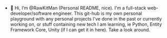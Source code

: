 - 👋 Hi, I’m @RawKitMan (Personal README, nice). I'm a full-stack web-developer/software engineer. This git-hub is my own personal playground with any personal projects
I've done in the past or currently working on, or stuff containing new tech I am learning, ie Python, Entity Framework Core, Unity (if I can get it in here). Take a look around. 

